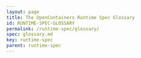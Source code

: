 ```yaml
---
layout: page
title: The OpenContainers Runtime Spec Glossary
id: RUNTIME-SPEC-GLOSSARY
permalink: /runtime-spec/glossary/
spec: glossary.md
key: runtime-spec
parent: runtime-spec
---
```

